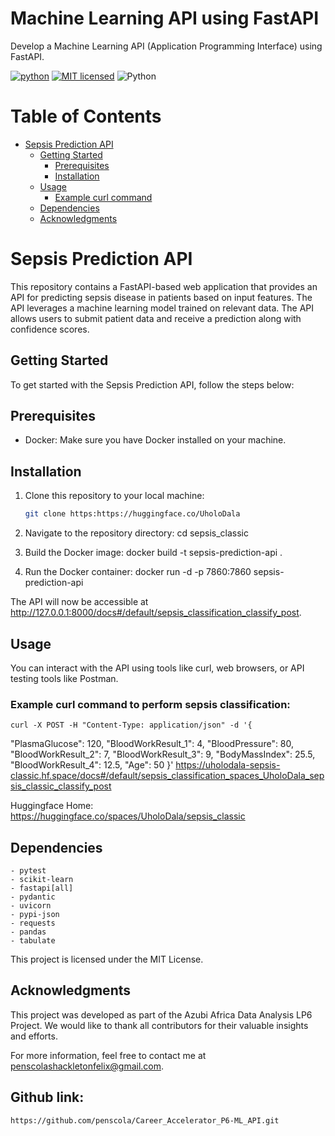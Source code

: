 # Machine Learning API using FastAPI
Develop a Machine Learning API (Application Programming Interface) using FastAPI.

[![python](https://img.shields.io/badge/Python-3776AB?style=for-the-badge&logo=python&logoColor=white)](https://img.shields.io/badge/Python-3776AB?style=for-the-badge&logo=python&logoColor=white)
[![MIT licensed](https://img.shields.io/badge/license-mit-blue?style=for-the-badge&logo=appveyor)](./LICENSE)
![Python](https://img.shields.io/badge/python-3.9-blue.svg)

# Table of Contents
- [Sepsis Prediction API](#sepsis-prediction-api)
  - [Getting Started](#getting-started)
    - [Prerequisites](#prerequisites)
    - [Installation](#installation)
  - [Usage](#usage)
    - [Example curl command](#example-curl-command-to-perform-sepsis-classification)
  - [Dependencies](#dependencies)
  - [Acknowledgments](#acknowledgments)


# Sepsis Prediction API

This repository contains a FastAPI-based web application that provides an API for predicting sepsis disease in patients based on input features. The API leverages a machine learning model trained on relevant data. The API allows users to submit patient data and receive a prediction along with confidence scores.

## Getting Started

To get started with the Sepsis Prediction API, follow the steps below:

## Prerequisites

- Docker: Make sure you have Docker installed on your machine.

## Installation

1. Clone this repository to your local machine:

   ```bash
   git clone https:https://huggingface.co/UholoDala

2. Navigate to the repository directory:
    cd sepsis_classic

3. Build the Docker image:
    docker build -t sepsis-prediction-api .

4. Run the Docker container:
    docker run -d -p 7860:7860 sepsis-prediction-api

The API will now be accessible at http://127.0.0.1:8000/docs#/default/sepsis_classification_classify_post.

## Usage
You can interact with the API using tools like curl, web browsers, or API testing tools like Postman.

### Example curl command to perform sepsis classification:
    curl -X POST -H "Content-Type: application/json" -d '{
  "PlasmaGlucose": 120,
  "BloodWorkResult_1": 4,
  "BloodPressure": 80,
  "BloodWorkResult_2": 7,
  "BloodWorkResult_3": 9,
  "BodyMassIndex": 25.5,
  "BloodWorkResult_4": 12.5,
  "Age": 50
}' https://uholodala-sepsis-classic.hf.space/docs#/default/sepsis_classification_spaces_UholoDala_sepsis_classic_classify_post

Huggingface Home: https://huggingface.co/spaces/UholoDala/sepsis_classic

## Dependencies
    - pytest
    - scikit-learn
    - fastapi[all]
    - pydantic
    - uvicorn
    - pypi-json
    - requests
    - pandas
    - tabulate

This project is licensed under the MIT License.

## Acknowledgments
This project was developed as part of the Azubi Africa Data Analysis LP6 Project. We would like to thank all contributors for their valuable insights and efforts.

For more information, feel free to contact me at penscolashackletonfelix@gmail.com.

## Github link:
    https://github.com/penscola/Career_Accelerator_P6-ML_API.git

